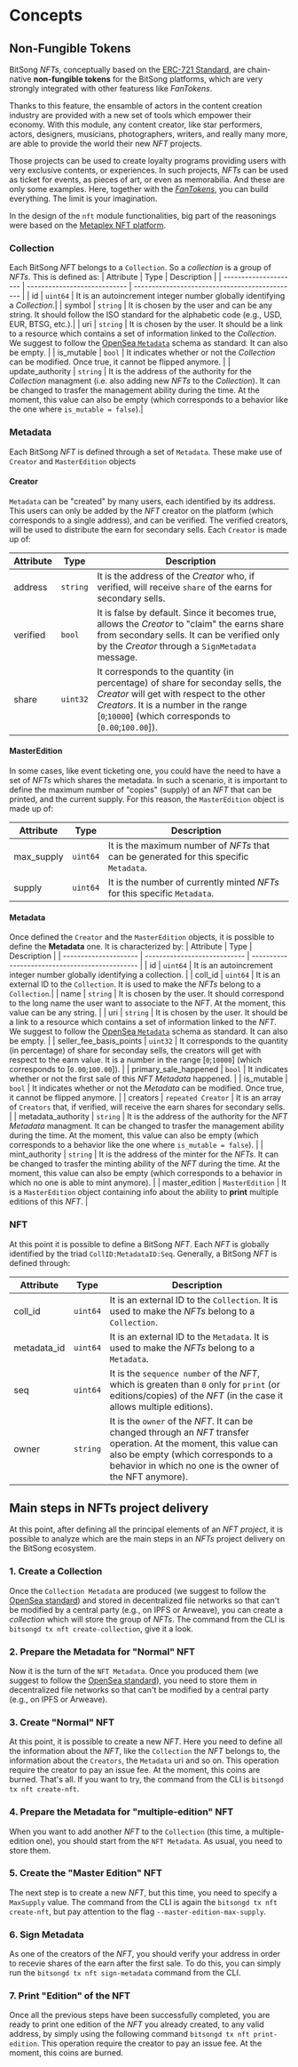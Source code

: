 <!--
order: 1
-->

# Concepts

## Non-Fungible Tokens

BitSong *NFTs*, conceptually based on the [ERC-721 Standard](https://ethereum.org/it/developers/docs/standards/tokens/erc-721), are chain-native **non-fungible tokens** for the BitSong platforms, which are very strongly integrated with other featuress like *FanTokens*.

Thanks to this feature, the ensamble of actors in the content creation industry are provided with a new set of tools which empower their economy. With this module, any content creator, like star performers, actors, designers, musicians, photographers, writers, and really many more, are able to provide the world their new *NFT* projects.

Those projects can be used to create loyalty programs providing users with very exclusive contents, or experiences. In such projects, *NFTs* can be used as ticket for events, as pieces of art, or even as memorabilia. And these are only some examples. Here, together with the [*FanTokens*](../../fantoken/spec/README.md), you can build everything. The limit is your imagination.

In the design of the `nft` module functionalities, big part of the reasonings were based on the [Metaplex NFT platform](https://docs.metaplex.com/architecture/deep_dive/overview).

### Collection
Each BitSong *NFT* belongs to a `Collection`. So a *collection* is a group of *NFTs*.
This is defined as:
| Attribute | Type | Description |
| --------------------- | ---------------------------- | ---------------------------------------------- |
| id | `uint64` | It is an autoincrement integer number globally identifying a *Collection*.|
| symbol | `string` | It is chosen by the user and can be any string. It should follow the ISO standard for the alphabetic code (e.g., USD, EUR, BTSG, etc.).|
| uri | `string` | It is chosen by the user. It should be a link to a resource which contains a set of information linked to the *Collection*. We suggest to follow the [OpenSea `Metadata`](https://docs.opensea.io/docs/contract-level-metadata) schema as standard. It can also be empty. |
| is_mutable | `bool` | It indicates whether or not the *Collection* can be modified. Once true, it cannot be flipped anymore. |
| update_authority | `string` |  It is the address of the authority for the *Collection* managment (i.e. also adding new *NFTs* to the *Collection*). It can be changed to trasfer the management ability during the time. At the moment, this value can also be empty (which corresponds to a behavior like the one where `is_mutable = false`).|

### Metadata
Each BitSong *NFT* is defined through a set of `Metadata`.
These make use of `Creator` and `MasterEdition` objects

#### Creator
`Metadata` can be "created" by many users, each identified by its address. This users can only be added by the *NFT* creator on the platform (which corresponds to a single address), and can be verified. The verified creators, will be used to distribute the earn for secondary sells.
Each `Creator` is made up of:

| Attribute | Type | Description |
| --------------------- | ---------------------------- | ---------------------------------------------- |
| address | `string` | It is the address of the *Creator* who, if verified, will receive `share` of the earns for secondary sells.|
| verified | `bool` | It is false by default. Since it becomes true, allows the *Creator* to "claim" the earns share from secondary sells. It can be verified only by the *Creator* through a `SignMetadata` message.|
| share | `uint32` | It corresponds to the quantity (in percentage) of share for seconday sells, the *Creator* will get with respect to the other *Creators*. It is a number in the range [`0`;`10000`] (which corresponds to [`0.00`;`100.00`]).|

#### MasterEdition
In some cases, like event ticketing one, you could have the need to have a set of *NFTs* which shares the metadata. In such a scenario, it is important to define the maximum number of "copies" (supply) of an *NFT* that can be printed, and the current supply. For this reason, the `MasterEdition` object is made up of:

| Attribute | Type | Description |
| --------------------- | ---------------------------- | ---------------------------------------------- |
| max_supply | `uint64` | It is the maximum number of *NFTs* that can be generated for this specific `Metadata`.|
| supply | `uint64` | It is the number of currently minted *NFTs* for this specific `Metadata`.|

#### Metadata
Once defined the `Creator` and the `MasterEdition` objects, it is possible to define the **Metadata** one. It is characterized by:
| Attribute | Type | Description |
| --------------------- | ---------------------------- | ---------------------------------------------- |
| id | `uint64` | It is an autoincrement integer number globally identifying a collection. |
| coll_id | `uint64` | It is an external ID to the `Collection`. It is used to make the *NFTs* belong to a `Collection`.|
| name | `string` | It is chosen by the user. It should correspond to the long name the user want to associate to the *NFT*. At the moment, this value can be any string. |
| uri | `string` | It is chosen by the user. It should be a link to a resource which contains a set of information linked to the *NFT*. We suggest to follow the [OpenSea `Metadata`](https://docs.opensea.io/docs/metadata-standards) schema as standard. It can also be empty. |
| seller_fee_basis_points | `uint32` | It corresponds to the quantity (in percentage) of share for seconday sells, the creators will get with respect to the earn value. It is a number in the range [`0`;`10000`] (which corresponds to [`0.00`;`100.00`]). |
| primary_sale_happened | `bool` | It indicates whether or not the first sale of this *NFT Metadata* happened. |
| is_mutable | `bool` | It indicates whether or not the *Metadata* can be modified. Once true, it cannot be flipped anymore. |
| creators | `repeated Creator` | It is an array of `Creators` that, if verified, will receive the earn shares for secondary sells. |
| metadata_authority | `string` | It is the address of the authority for the *NFT Metadata* managment. It can be changed to trasfer the management ability during the time. At the moment, this value can also be empty (which corresponds to a behavior like the one where `is_mutable = false`). |
| mint_authority | `string` | It is the address of the minter for the *NFTs*. It can be changed to trasfer the minting ability of the *NFT* during the time. At the moment, this value can also be empty (which corresponds to a behavior in which no one is able to mint anymore). |
| master_edition | `MasterEdition` | It is a `MasterEdition` object containing info about the ability to **print** multiple editions of this *NFT*. |

### NFT
At this point it is possible to define a BitSong *NFT*. Each *NFT* is globally identified by the triad `CollID:MetadataID:Seq`. Generally, a BitSong *NFT* is defined through:

| Attribute | Type | Description |
| --------------------- | ---------------------------- | ---------------------------------------------- |
| coll_id | `uint64` | It is an external ID to the `Collection`. It is used to make the *NFTs* belong to a `Collection`.|
| metadata_id | `uint64` | It is an external ID to the `Metadata`. It is used to make the *NFTs* belong to a `Metadata`.|
| seq | `uint64` | It is the `sequence number` of the *NFT*, which is greaten than `0` only for `print` (or editions/copies) of the *NFT* (in the case it allows multiple editions).|
| owner | `string` | It is the `owner` of the *NFT*. It can be changed through an *NFT* transfer operation. At the moment, this value can also be empty (which corresponds to a behavior in which no one is the owner of the NFT anymore).|

## Main steps in NFTs project delivery

At this point, after defining all the principal elements of an *NFT project*, it is possible to analyze which are the main steps in an *NFTs* project delivery on the BitSong ecosystem.

### 1. Create a **Collection**
Once the `Collection Metadata` are produced (we suggest to follow the [OpenSea standard](https://docs.opensea.io/docs/contract-level-metadata)) and stored in decentralized file networks so that can't be modified by a central party (e.g., on IPFS or Arweave), you can create a *collection* which will store the group of *NFTs*. The command from the CLI is `bitsongd tx nft create-collection`, give it a look.

### 2. Prepare the **Metadata** for "Normal" NFT
Now it is the turn of the `NFT Metadata`. Once you produced them (we suggest to follow the [OpenSea standard](https://docs.opensea.io/docs/metadata-standard)), you need to store them in decentralized file networks so that can't be modified by a central party (e.g., on IPFS or Arweave).

### 3. Create "**Normal**" NFT
At this point, it is possible to create a new *NFT*. Here you need to define all the information about the *NFT*, like the `Collection` the *NFT* belongs to, the information about the `Creators`, the `Metadata` uri and so on. This operation require the creator to pay an issue fee. At the moment, this coins are burned. That's all.
If you want to try, the command from the CLI is `bitsongd tx nft create-nft`.

### 4. Prepare the **Metadata** for "multiple-edition" NFT
When you want to add another *NFT* to the `Collection` (this time, a multiple-edition one), you should start from the `NFT Metadata`. As usual, you need to store them.

### 5. Create the "**Master Edition**" NFT
The next step is to create a new *NFT*, but this time, you need to specify a `MaxSupply` value. The command from the CLI is again the `bitsongd tx nft create-nft`, but pay attention to the flag `--master-edition-max-supply`.

### 6. Sign **Metadata** 
As one of the creators of the *NFT*, you should verify your address in order to recevie shares of the earn after the first sale. To do this, you can simply run the `bitsongd tx nft sign-metadata` command from the CLI.

### 7. Print "**Edition**" of the NFT
Once all the previous steps have been successfully completed, you are ready to print one edition of the *NFT* you already created, to any valid address, by simply using the following command `bitsongd tx nft print-edition`. This operation require the creator to pay an issue fee. At the moment, this coins are burned.